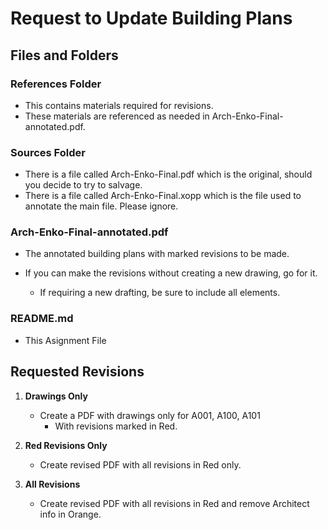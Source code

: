 # Request to Update Building Plans 

## Files and Folders

### References Folder
+ This contains materials required for revisions. 
+ These materials are referenced as needed in Arch-Enko-Final-annotated.pdf.


### Sources Folder
+ There is a file called Arch-Enko-Final.pdf which is the original, should you decide to try to salvage.
+ There is a file called Arch-Enko-Final.xopp which is the file used to annotate the main file. Please ignore.


### Arch-Enko-Final-annotated.pdf 
+ The annotated building plans with marked revisions to be made.  

+ If you can make the revisions without creating a new drawing, go for it.  
    + If requiring a new drafting, be sure to include all elements.

### README.md
+ This Asignment File 

## Requested Revisions
1. **Drawings Only**
    + Create a PDF with drawings only for A001, A100, A101 
        + With revisions marked in Red.

2. **Red Revisions Only**
    + Create revised PDF with all revisions in Red only.

3. **All Revisions**
    + Create revised PDF with all revisions in Red and remove Architect info in Orange.




